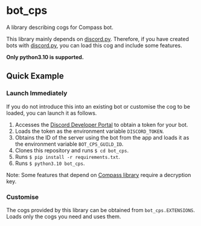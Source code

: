 # bot_cps

A library describing cogs for Compass bot.

This library mainly depends on [discord.py](https://github.com/Rapptz/discord.py).
Therefore, if you have created bots with [discord.py](https://github.com/Rapptz/discord.py), you can load this cog and include some features.

**Only python3.10 is supported.**

## Quick Example

### Launch Immediately

If you do not introduce this into an existing bot or customise the cog to be loaded, you can launch it as follows.

1. Accesses the [Discord Developer Portal](https://discord.com/developers) to obtain a token for your bot.
2. Loads the token as the environment variable `DISCORD_TOKEN`.
3. Obtains the ID of the server using the bot from the app and loads it as the environment variable `BOT_CPS_GUILD_ID`.
4. Clones this repository and runs `$ cd bot_cps`.
5. Runs `$ pip install -r requirements.txt`.
6. Runs `$ python3.10 bot_cps`.

Note: Some features that depend on [Compass library](../compass/README.md) require a decryption key.

### Customise

The cogs provided by this library can be obtained from `bot_cps.EXTENSIONS`.
Loads only the cogs you need and uses them.
